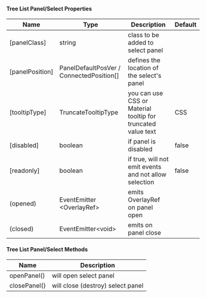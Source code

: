 #### Tree List Panel/Select Properties
Name | Type | Description | Default
--- | --- | --- | ---
[panelClass] | string | class to be added to select panel | &nbsp;
[panelPosition] | PanelDefaultPosVer / ConnectedPosition[] | defines the location of the select's panel | &nbsp;
[tooltipType] | TruncateTooltipType | you can use CSS or Material tooltip for truncated value text | CSS
[disabled] | boolean | if panel is disabled | false
[readonly] | boolean | if true, will not emit events and not allow selection | false
(opened) | EventEmitter<wbr>&lt;OverlayRef&gt; | emits OverlayRef on panel open | &nbsp;
(closed) | EventEmitter<wbr>&lt;void&gt; | emits on panel close | &nbsp;

#### Tree List Panel/Select Methods
Name | Description
--- | ---
openPanel() | will open select panel
closePanel() | will close (destroy) select panel